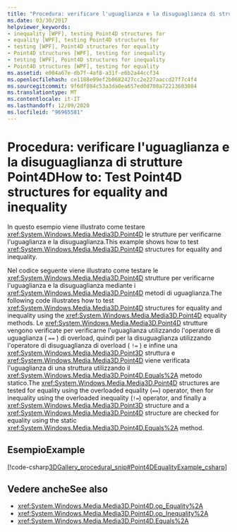 ```yaml
---
title: "Procedura: verificare l'uguaglianza e la disuguaglianza di strutture Point4D"
ms.date: 03/30/2017
helpviewer_keywords:
- inequality [WPF], testing Point4D structures for
- equality [WPF], testing Point4D structures for
- testing [WPF], Point4D structures for equality
- Point4D structures [WPF], testing for inequality
- testing [WPF], Point4D structures for inequality
- Point4D structures [WPF], testing for equality
ms.assetid: e004a67e-db7f-4af8-a31f-e6b2a44ccf34
ms.openlocfilehash: ce1188e99ef2b0682427cc2e227aaccd27f7c4f4
ms.sourcegitcommit: 9f6df084c53a3da0ea657ed0d708a72213683084
ms.translationtype: MT
ms.contentlocale: it-IT
ms.lasthandoff: 12/09/2020
ms.locfileid: "96965581"
---
```

# <a name="how-to-test-point4d-structures-for-equality-and-inequality"></a><span data-ttu-id="c93bc-102">Procedura: verificare l'uguaglianza e la disuguaglianza di strutture Point4D</span><span class="sxs-lookup"><span data-stu-id="c93bc-102">How to: Test Point4D structures for equality and inequality</span></span>
<span data-ttu-id="c93bc-103">In questo esempio viene illustrato come testare <xref:System.Windows.Media.Media3D.Point4D> le strutture per verificarne l'uguaglianza e la disuguaglianza.</span><span class="sxs-lookup"><span data-stu-id="c93bc-103">This example shows how to test <xref:System.Windows.Media.Media3D.Point4D> structures for equality and inequality.</span></span>  
  
 <span data-ttu-id="c93bc-104">Nel codice seguente viene illustrato come testare le <xref:System.Windows.Media.Media3D.Point4D> strutture per verificarne l'uguaglianza e la disuguaglianza mediante i <xref:System.Windows.Media.Media3D.Point4D> metodi di uguaglianza.</span><span class="sxs-lookup"><span data-stu-id="c93bc-104">The following code illustrates how to test <xref:System.Windows.Media.Media3D.Point4D> structures for equality and inequality using the <xref:System.Windows.Media.Media3D.Point4D> equality methods.</span></span>  <span data-ttu-id="c93bc-105">Le <xref:System.Windows.Media.Media3D.Point4D> strutture vengono verificate per verificarne l'uguaglianza utilizzando l'operatore di uguaglianza ( `==` ) di overload, quindi per la disuguaglianza utilizzando l'operatore di disuguaglianza di overload ( `!=` ) e infine una <xref:System.Windows.Media.Media3D.Point3D> struttura e <xref:System.Windows.Media.Media3D.Point4D> viene verificata l'uguaglianza di una struttura utilizzando il <xref:System.Windows.Media.Media3D.Point4D.Equals%2A> metodo statico.</span><span class="sxs-lookup"><span data-stu-id="c93bc-105">The <xref:System.Windows.Media.Media3D.Point4D> structures are tested for equality using the overloaded equality (`==`) operator, then for inequality using the overloaded inequality (`!=`) operator, and finally a <xref:System.Windows.Media.Media3D.Point3D> structure and a <xref:System.Windows.Media.Media3D.Point4D> structure are checked for equality using the static <xref:System.Windows.Media.Media3D.Point4D.Equals%2A> method.</span></span>  
  
## <a name="example"></a><span data-ttu-id="c93bc-106">Esempio</span><span class="sxs-lookup"><span data-stu-id="c93bc-106">Example</span></span>  
 [!code-csharp[3DGallery_procedural_snip#Point4DEqualityExample_csharp](~/samples/snippets/csharp/VS_Snippets_Wpf/3DGallery_procedural_snip/CSharp/Misc3DOperationsExample.cs#point4dequalityexample_csharp)]  
  
## <a name="see-also"></a><span data-ttu-id="c93bc-107">Vedere anche</span><span class="sxs-lookup"><span data-stu-id="c93bc-107">See also</span></span>

- <xref:System.Windows.Media.Media3D.Point4D.op_Equality%2A>
- <xref:System.Windows.Media.Media3D.Point4D.op_Inequality%2A>
- <xref:System.Windows.Media.Media3D.Point4D.Equals%2A>
